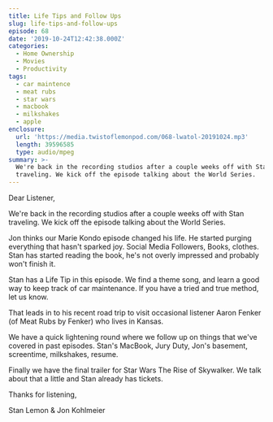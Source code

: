 ```yaml
---
title: Life Tips and Follow Ups​
slug: life-tips-and-follow-ups
episode: 68
date: '2019-10-24T12:42:38.000Z'
categories:
  - Home Ownership
  - Movies
  - Productivity
tags:
  - car maintence
  - meat rubs
  - star wars
  - macbook
  - milkshakes
  - apple
enclosure:
  url: 'https://media.twistoflemonpod.com/068-lwatol-20191024.mp3'
  length: 39596585
  type: audio/mpeg
summary: >-
  We're back in the recording studios after a couple weeks off with Stan
  traveling. We kick off the episode talking about the World Series.
---
```


Dear Listener,

We're back in the recording studios after a couple weeks off with Stan traveling. We kick off the episode talking about the World Series.

Jon thinks our Marie Kondo episode changed his life. He started purging everything that hasn't sparked joy. Social Media Followers, Books, clothes. Stan has started reading the book, he's not overly impressed and probably won't finish it.

Stan has a Life Tip in this episode. We find a theme song, and learn a good way to keep track of car maintenance. If you have a tried and true method, let us know.

That leads in to his recent road trip to visit occasional listener Aaron Fenker (of Meat Rubs by Fenker) who lives in Kansas.

We have a quick lightening round where we follow up on things that we've covered in past episodes. Stan's MacBook, Jury Duty, Jon's basement, screentime, milkshakes, resume.

Finally we have the final trailer for Star Wars The Rise of Skywalker. We talk about that a little and Stan already has tickets.

Thanks for listening,

Stan Lemon & Jon Kohlmeier
